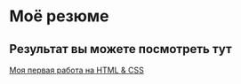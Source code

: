 # Моё резюме

## Результат вы можете посмотреть тут

[Моя первая работа на HTML & CSS](https://anya-tester.github.io/resume/resume.html)
